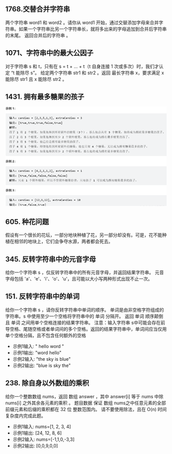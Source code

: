 ## 1768.交替合并字符串
两个字符串 word1 和 word2 。请你从 word1 开始，通过交替添加字母来合并字符串。如果一个字符串比另一个字符串长，就将多出来的字母追加到合并后字符串的末尾。
返回合并后的字符串 。

## 1071、字符串中的最大公因子
对于字符串 s 和 t，只有在 s = t + ... + t（t 自身连接 1 次或多次）时，我们才认定 “t 能除尽 s”。
给定两个字符串 str1 和 str2 。返回 最长字符串 x，要求满足 x 能除尽 str1 且 x 能除尽 str2 。

## 1431. 拥有最多糖果的孩子
![Alt text](../pic/image.png)

##  605. 种花问题
假设有一个很长的花坛，一部分地块种植了花，另一部分却没有。可是，花不能种植在相邻的地块上，它们会争夺水源，两者都会死去。

## 345. 反转字符串中的元音字母
给你一个字符串 s ，仅反转字符串中的所有元音字母，并返回结果字符串。
元音字母包括 'a'、'e'、'i'、'o'、'u'，且可能以大小写两种形式出现不止一次。

## 151. 反转字符串中的单词
给你一个字符串 s ，请你反转字符串中单词的顺序。
单词是由非空格字符组成的字符串。s 中使用至少一个空格将字符串中的 单词 分隔开。
返回 单词 顺序颠倒且 单词 之间用单个空格连接的结果字符串。
注意：输入字符串 s中可能会存在前导空格、尾随空格或者单词间的多个空格。返回的结果字符串中，单词间应当仅用单个空格分隔，且不包含任何额外的空格
- 示例1输入: " hello word   "  
- 示例1输出: "word hello"
- 示例2输入: "the sky is blue"  
- 示例2输出: "blue is sky the"

## 238. 除自身以外数组的乘积
给你一个整数数组 nums，返回 数组 answer ，其中 answer[i] 等于 nums 中除 nums[i] 之外其余各元素的乘积 。
题目数据 保证 数组 nums之中任意元素的全部前缀元素和后缀的乘积都在  32 位 整数范围内。
请不要使用除法，且在 O(n) 时间复杂度内完成此题。
- 示例1输入: nums=[1, 2, 3, 4]
- 示例1输出: [24, 12, 8, 6]
- 示例2输入: nums=[-1,1,0,-3,3]
- 示例2输出: [0,0,9,0,0]


